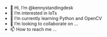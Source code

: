 - 👋 Hi, I’m @kennystandingdesk
- 👀 I’m interested in IoTs
- 🌱 I’m currently learning Python and OpenCV
- 💞️ I’m looking to collaborate on ...
- 📫 How to reach me ...

<!---
kennystandingdesk/kennystandingdesk is a ✨ special ✨ repository because its `README.md` (this file) appears on your GitHub profile.
You can click the Preview link to take a look at your changes.
--->
